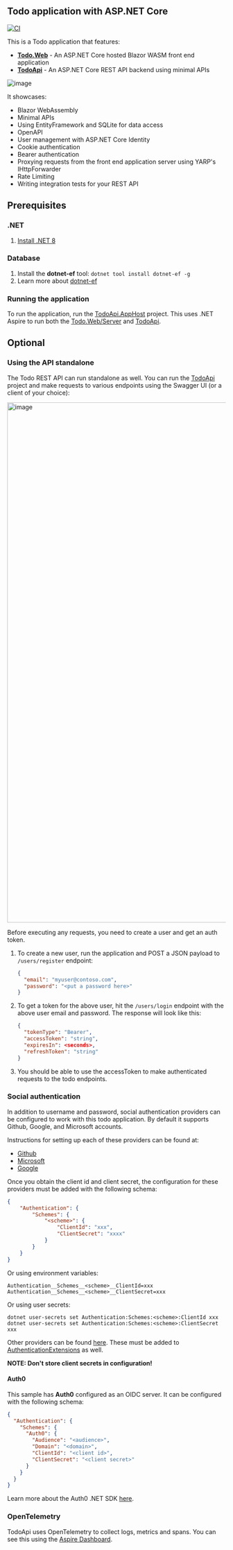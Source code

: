 ## Todo application with ASP.NET Core

[![CI](https://github.com/davidfowl/TodoApi/actions/workflows/ci.yaml/badge.svg)](https://github.com/davidfowl/TodoApi/actions/workflows/ci.yaml)

This is a Todo application that features:
- [**Todo.Web**](Todo.Web) - An ASP.NET Core hosted Blazor WASM front end application
- [**TodoApi**](TodoApi) - An ASP.NET Core REST API backend using minimal APIs

![image](https://user-images.githubusercontent.com/95136/204161352-bc54ccb7-32cf-49ba-a6f7-f46d0f2d204f.png)

It showcases:
- Blazor WebAssembly
- Minimal APIs
- Using EntityFramework and SQLite for data access
- OpenAPI
- User management with ASP.NET Core Identity
- Cookie authentication
- Bearer authentication
- Proxying requests from the front end application server using YARP's IHttpForwarder
- Rate Limiting
- Writing integration tests for your REST API

## Prerequisites

### .NET
1. [Install .NET 8](https://dotnet.microsoft.com/en-us/download/dotnet/8.0)

### Database

1. Install the **dotnet-ef** tool: `dotnet tool install dotnet-ef -g`
1. Learn more about [dotnet-ef](https://learn.microsoft.com/en-us/ef/core/cli/dotnet)

### Running the application

To run the application, run the [TodoApi.AppHost](TodoApi.AppHost) project. This uses .NET Aspire to run both the [Todo.Web/Server](Todo.Web/Server) and [TodoApi](TodoApi).

## Optional

### Using the API standalone
The Todo REST API can run standalone as well. You can run the [TodoApi](TodoApi) project and make requests to various endpoints using the Swagger UI (or a client of your choice):

<img width="1200" alt="image" src="https://user-images.githubusercontent.com/95136/204315486-86d25a5f-1164-467a-9891-827343b9f0e8.png">

Before executing any requests, you need to create a user and get an auth token.

1. To create a new user, run the application and POST a JSON payload to `/users/register` endpoint:

    ```json
    {
      "email": "myuser@contoso.com",
      "password": "<put a password here>"
    }
    ```
1. To get a token for the above user, hit the `/users/login` endpoint with the above user email and password. The response will look like this:

    ```json
    {
      "tokenType": "Bearer",
      "accessToken": "string",
      "expiresIn": <seconds>,
      "refreshToken": "string"
    }
    ```

1. You should be able to use the accessToken to make authenticated requests to the todo endpoints.

### Social authentication

In addition to username and password, social authentication providers can be configured to work with this todo application. By default 
it supports Github, Google, and Microsoft accounts.

Instructions for setting up each of these providers can be found at:
- [Github](https://docs.github.com/en/developers/apps/building-oauth-apps)
- [Microsoft](https://learn.microsoft.com/en-us/aspnet/core/security/authentication/social/microsoft-logins)
- [Google](https://learn.microsoft.com/en-us/aspnet/core/security/authentication/social/google-logins)

Once you obtain the client id and client secret, the configuration for these providers must be added with the following schema:

```JSON
{
    "Authentication": {
        "Schemes": {
            "<scheme>": {
                "ClientId": "xxx",
                "ClientSecret": "xxxx"
            }
        }
    }
}
```

Or using environment variables:

```
Authentication__Schemes__<scheme>__ClientId=xxx
Authentication__Schemes__<scheme>__ClientSecret=xxx
```

Or using user secrets:

```
dotnet user-secrets set Authentication:Schemes:<scheme>:ClientId xxx
dotnet user-secrets set Authentication:Schemes:<scheme>:ClientSecret xxx
```

Other providers can be found [here](https://github.com/aspnet-contrib/AspNet.Security.OAuth.Providers#providers). 
These must be added to [AuthenticationExtensions](Todo.Web/Server/Authentication/AuthenticationExtensions.cs) as well.

**NOTE: Don't store client secrets in configuration!**

#### Auth0

This sample has **Auth0** configured as an OIDC server. It can be configured with the following schema:

```JSON
{
  "Authentication": {
    "Schemes": {
      "Auth0": {
        "Audience": "<audience>",
        "Domain": "<domain>",
        "ClientId": "<client id>",
        "ClientSecret": "<client secret>"
      }
    }
  }
}
```

Learn more about the Auth0 .NET SDK [here](https://github.com/auth0/auth0-aspnetcore-authentication).

### OpenTelemetry

TodoApi uses OpenTelemetry to collect logs, metrics and spans. You can see this
using the [Aspire Dashboard](https://aspiredashboard.com/).
